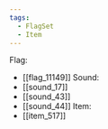 ```yaml
---
tags:
  - FlagSet
  - Item
---
```

Flag:
- [[flag_11149]]
Sound:
- [[sound_17]]
- [[sound_43]]
- [[sound_44]]
Item:
- [[item_517]]
